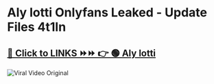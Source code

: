 
 # Aly lotti Onlyfans Leaked - Update Files 4t1ln

## <h2><a href="https://clipsfans.com/Aly_lotti&ref=git">🔗 Click to LINKS ⏩⏩ 👉 🟢 Aly lotti </a></h2>

<a href="https://clipsfans.com/Aly_lotti&ref=git" rel="nofollow" data-target="animated-image.originalLink"><img src="https://i.ibb.co.com/xMMVF88/686577567.gif" alt="Viral Video Original" style="max-width: 100%; display: inline-block;" data-target="animated-image.originalImage"></a>

